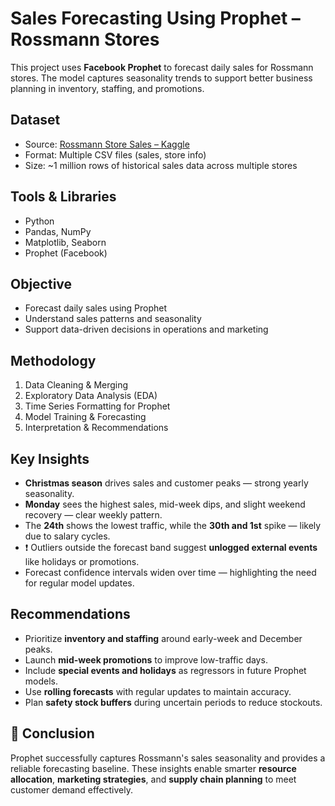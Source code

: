 # Sales Forecasting Using Prophet – Rossmann Stores

This project uses **Facebook Prophet** to forecast daily sales for Rossmann stores. The model captures seasonality trends to support better business planning in inventory, staffing, and promotions.

##  Dataset
- Source: [Rossmann Store Sales – Kaggle](https://www.kaggle.com/c/rossmann-store-sales/data)
- Format: Multiple CSV files (sales, store info)
- Size: ~1 million rows of historical sales data across multiple stores

##  Tools & Libraries
- Python
- Pandas, NumPy
- Matplotlib, Seaborn
- Prophet (Facebook)

##  Objective
- Forecast daily sales using Prophet
- Understand sales patterns and seasonality
- Support data-driven decisions in operations and marketing

##  Methodology
1. Data Cleaning & Merging
2. Exploratory Data Analysis (EDA)
3. Time Series Formatting for Prophet
4. Model Training & Forecasting
5. Interpretation & Recommendations

##  Key Insights

-  **Christmas season** drives sales and customer peaks — strong yearly seasonality.
-  **Monday** sees the highest sales, mid-week dips, and slight weekend recovery — clear weekly pattern.
-  The **24th** shows the lowest traffic, while the **30th and 1st** spike — likely due to salary cycles.
- ❗ Outliers outside the forecast band suggest **unlogged external events** like holidays or promotions.
-  Forecast confidence intervals widen over time — highlighting the need for regular model updates.

##  Recommendations

-  Prioritize **inventory and staffing** around early-week and December peaks.
-  Launch **mid-week promotions** to improve low-traffic days.
-  Include **special events and holidays** as regressors in future Prophet models.
-  Use **rolling forecasts** with regular updates to maintain accuracy.
-  Plan **safety stock buffers** during uncertain periods to reduce stockouts.

## 📍 Conclusion

Prophet successfully captures Rossmann's sales seasonality and provides a reliable forecasting baseline. These insights enable smarter **resource allocation**, **marketing strategies**, and **supply chain planning** to meet customer demand effectively.
